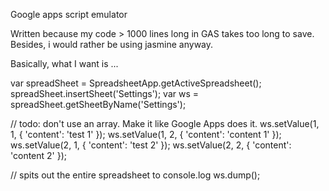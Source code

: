 
Google apps script emulator

Written because my code > 1000 lines long in GAS takes too long to save.
Besides, i would rather be using jasmine anyway.

Basically, what I want is ...

  var spreadSheet = SpreadsheetApp.getActiveSpreadsheet();
  spreadSheet.insertSheet('Settings');
  var ws = spreadSheet.getSheetByName('Settings');

  // todo: don't use an array.  Make it like Google Apps does it.
  ws.setValue(1, 1, { 'content': 'test 1' });
  ws.setValue(1, 2, { 'content': 'content 1' });
  ws.setValue(2, 1, { 'content': 'test 2' });
  ws.setValue(2, 2, { 'content': 'content 2' });

  // spits out the entire spreadsheet to console.log
  ws.dump();
